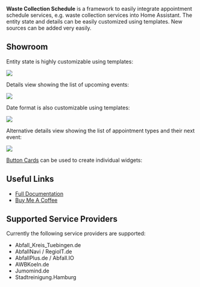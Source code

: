 **Waste Collection Schedule** is a framework to easily integrate appointment schedule services, e.g. waste collection services into Home Assistant. The entity state and details can be easily customized using templates. New sources can be added very easily.

## Showroom

Entity state is highly customizable using templates:

<img src="https://github.com/mampfes/hacs_waste_collection_schedule/blob/master/doc/value_template.png">

Details view showing the list of upcoming events:

<img src="https://github.com/mampfes/hacs_waste_collection_schedule/blob/master/doc/upcoming_details.png">

Date format is also customizable using templates:

<img src="https://github.com/mampfes/hacs_waste_collection_schedule/blob/master/doc/date_template_details.png">

Alternative details view showing the list of appointment types and their next event:

<img src="https://github.com/mampfes/hacs_waste_collection_schedule/blob/master/doc/appointment_types_details.png">

[Button Cards](https://github.com/custom-cards/button-card) can be used to create individual widgets:

## Useful Links
- [Full Documentation](https://github.com/mampfes/hacs_waste_collection_schedule)
- [Buy Me A Coffee](https://buymeacoffee.com/mampfes)

## Supported Service Providers

Currently the following service providers are supported:

- Abfall_Kreis_Tuebingen.de
- AbfallNavi / RegioIT.de
- AbfallPlus.de / Abfall.IO
- AWBKoeln.de
- Jumomind.de
- Stadtreinigung.Hamburg
